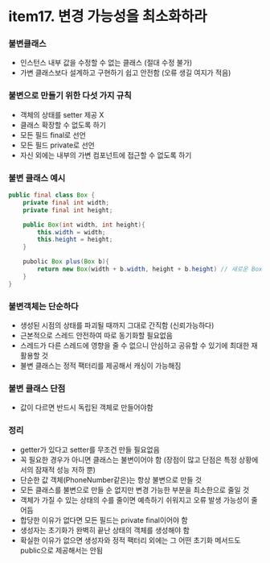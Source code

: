 # item17. 변경 가능성을 최소화하라

### 불변클래스

-   인스턴스 내부 값을 수정할 수 없는 클래스 (절대 수정 불가)
-   가변 클래스보다 설계하고 구현하기 쉽고 안전함 (오류 생길 여지가 적음)

### 불변으로 만들기 위한 다섯 가지 규칙

-   객체의 상태를 setter 제공 X
-   클래스 확장할 수 없도록 하기
-   모든 필드 final로 선언
-   모든 필드 private로 선언
-   자신 외에는 내부의 가변 컴포넌트에 접근할 수 없도록 하기

### 불변 클래스 예시

```java
public final class Box {
    private final int width;
    private final int height;

    public Box(int width, int height){
        this.width = width;
        this.height = height;
    }

    pubolic Box plus(Box b){
        return new Box(width + b.width, height + b.height) // 새로운 Box 인스턴스를 생성해서 반환 (본인을 수정하지 않음)
    }
}
```

### 불변객체는 단순하다

-   생성된 시점의 상태를 파괴될 때까지 그대로 간직함 (신뢰가능하다)
-   근본적으로 스레드 안전하여 따로 동기화할 필요없음
-   스레드가 다른 스레드에 영향을 줄 수 없으니 안심하고 공유할 수 있기에 최대한 재활용할 것
-   불변 클래스는 정적 팩터리를 제공해서 캐싱이 가능해짐

### 불변 클래스 단점

-   값이 다르면 반드시 독립된 객체로 만들어야함

### 정리

-   getter가 있다고 setter를 무조건 만들 필요없음
-   꼭 필요한 경우가 아니면 클래스는 불변이어야 함 (장점이 많고 단점은 특정 상황에서의 잠재적 성능 저하 뿐)
-   단순한 값 객체(PhoneNumber같은)는 항상 불변으로 만들 것
-   모든 클래스를 불변으로 만들 순 없지만 변경 가능한 부분을 최소한으로 줄일 것
-   객체가 가질 수 있는 상태의 수를 줄이면 예측하기 쉬워지고 오류 발생 가능성이 줄어듬
-   합당한 이유가 없다면 모든 필드는 private final이어야 함
-   생성자는 초기화가 완벽히 끝난 상태의 객체를 생성해야 함
-   확실한 이유가 없으면 생성자와 정적 팩터리 외에는 그 어떤 초기화 메서드도 public으로 제공해서는 안됨
